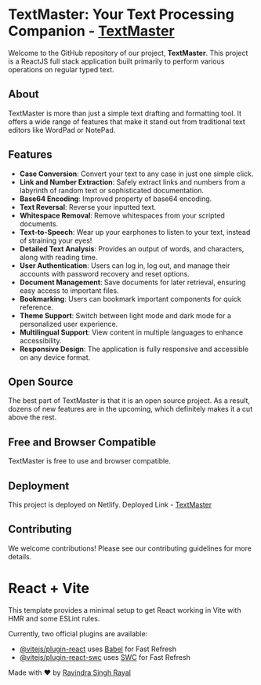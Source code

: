 # TextMaster: Your Text Processing Companion - [TextMaster](https://textmaster-fullstack.onrender.com/home)

Welcome to the GitHub repository of our project, **TextMaster**. This project is a ReactJS full stack application built primarily to perform various operations on regular typed text.

## About

TextMaster is more than just a simple text drafting and formatting tool. It offers a wide range of features that make it stand out from traditional text editors like WordPad or NotePad.

## Features

- **Case Conversion**: Convert your text to any case in just one simple click.
- **Link and Number Extraction**: Safely extract links and numbers from a labyrinth of random text or sophisticated documentation.
- **Base64 Encoding**: Improved property of base64 encoding.
- **Text Reversal**: Reverse your inputted text.
- **Whitespace Removal**: Remove whitespaces from your scripted documents.
- **Text-to-Speech**: Wear up your earphones to listen to your text, instead of straining your eyes!
- **Detailed Text Analysis**: Provides an output of words, and characters, along with reading time.
- **User Authentication**: Users can log in, log out, and manage their accounts with password recovery and reset options.
- **Document Management**: Save documents for later retrieval, ensuring easy access to important files.
- **Bookmarking**: Users can bookmark important components for quick reference.
- **Theme Support**: Switch between light mode and dark mode for a personalized user experience.
- **Multilingual Support**: View content in multiple languages to enhance accessibility.
- **Responsive Design**: The application is fully responsive and accessible on any device format.

## Open Source

The best part of TextMaster is that it is an open source project. As a result, dozens of new features are in the upcoming, which definitely makes it a cut above the rest.

## Free and Browser Compatible

TextMaster is free to use and browser compatible.

## Deployment

This project is deployed on Netlify. Deployed Link -  [TextMaster](https://textmaster-fullstack.onrender.com/home)


## Contributing

We welcome contributions! Please see our contributing guidelines for more details.

# React + Vite

This template provides a minimal setup to get React working in Vite with HMR and some ESLint rules.

Currently, two official plugins are available:

- [@vitejs/plugin-react](https://github.com/vitejs/vite-plugin-react/blob/main/packages/plugin-react/README.md) uses [Babel](https://babeljs.io/) for Fast Refresh
- [@vitejs/plugin-react-swc](https://github.com/vitejs/vite-plugin-react-swc) uses [SWC](https://swc.rs/) for Fast Refresh

Made with ❤️ by [Ravindra Singh Rayal](https://github.com/Ravindra-uk01)

